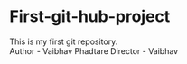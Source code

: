 # First-git-hub-project
This is my first git repository.
<br>
Author - Vaibhav Phadtare
Director - Vaibhav

